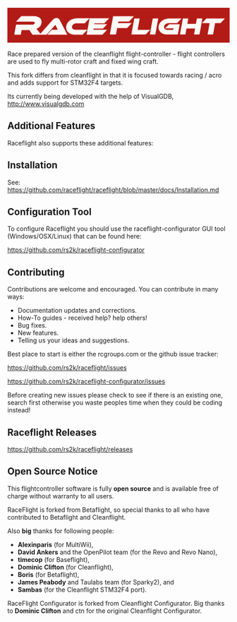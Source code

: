 ![Raceflight](docs/assets/raceflight/raceflight-logo.png)

Race prepared version of the cleanflight flight-controller - flight controllers are used to fly multi-rotor craft and fixed wing craft.

This fork differs from cleanflight in that it is focused towards racing / acro and adds support for STM32F4 targets.

Its currently being developed with the help of VisualGDB, http://www.visualgdb.com

## Additional Features

Raceflight also supports these additional features:

## Installation

See: https://github.com/raceflight/raceflight/blob/master/docs/Installation.md 

## Configuration Tool

To configure Raceflight you should use the raceflight-configurator GUI tool (Windows/OSX/Linux) that can be found here:

https://github.com/rs2k/raceflight-configurator

## Contributing

Contributions are welcome and encouraged.  You can contribute in many ways:

* Documentation updates and corrections.
* How-To guides - received help?  help others!
* Bug fixes.
* New features.
* Telling us your ideas and suggestions.

Best place to start is either the rcgroups.com or the github issue tracker:

https://github.com/rs2k/raceflight/issues

https://github.com/rs2k/raceflight-configurator/issues

Before creating new issues please check to see if there is an existing one, search first otherwise you waste peoples time when they could be coding instead!

## Raceflight Releases
https://github.com/rs2k/raceflight/releases

## Open Source Notice

This flightcontroller software is fully **open source** and is available free of charge without warranty to all users.

RaceFlight is forked from Betaflight, so special thanks to all who have contributed to Betaflight and Cleanflight.

Also **big** thanks for following people:
* **Alexinparis** (for MultiWii),
* **David Ankers** and the OpenPilot team (for the Revo and Revo Nano),
* **timecop** (for Baseflight),
* **Dominic Clifton** (for Cleanflight),
* **Boris** (for Betaflight),
* **James Peabody** and Taulabs team (for Sparky2), and
* **Sambas** (for the Cleanflight STM32F4 port).

RaceFlight Configurator is forked from Cleanflight Configurator. Big thanks to **Dominic Clifton** and ctn for the original Cleanflight Configurator.


